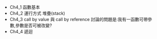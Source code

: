 * Ch4_1 函數基本
* Ch4_2 運行方式 堆疊(stack)
* Ch4_3 call by value 與 call by reference 討論的問題是:我有一函數可帶參數,參數是否可被改變?
* Ch4_4 遞迴
